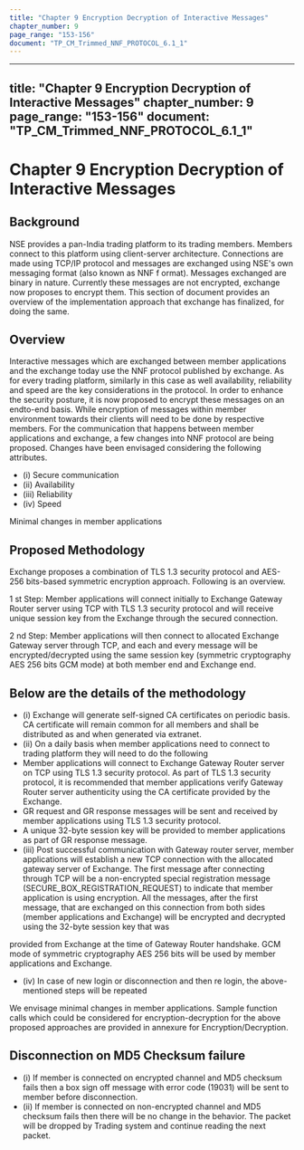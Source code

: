 ```yaml
---
title: "Chapter 9 Encryption Decryption of Interactive Messages"
chapter_number: 9
page_range: "153-156"
document: "TP_CM_Trimmed_NNF_PROTOCOL_6.1_1"
---
```


---
title: "Chapter 9 Encryption Decryption of Interactive Messages"
chapter_number: 9
page_range: "153-156"
document: "TP_CM_Trimmed_NNF_PROTOCOL_6.1_1"
---

# Chapter 9 Encryption Decryption of Interactive Messages


## Background

NSE provides a pan-India trading platform to its trading members. Members connect to this platform  using  client-server  architecture.  Connections  are  made  using  TCP/IP  protocol  and messages  are  exchanged  using  NSE's  own  messaging  format  (also  known  as  NNF  f ormat). Messages  exchanged  are  binary  in  nature.  Currently  these  messages  are  not  encrypted, exchange now proposes to encrypt them. This section of document provides an overview of the implementation approach that exchange has finalized, for doing the same.

## Overview

Interactive messages which are exchanged between member applications and the exchange today use the NNF protocol published by exchange. As for every trading platform, similarly in this case as well availability, reliability and speed are the key considerations in the protocol. In order to enhance the security posture, it is now proposed to encrypt these messages on an endto-end basis. While encryption of messages within member environment towards their clients will  need  to  be  done  by  respective  members. For the communication that happens between member  applications  and  exchange,  a  few  changes  into  NNF  protocol  are  being  proposed. Changes have been envisaged considering the following attributes.

- (i) Secure communication
- (ii) Availability
- (iii) Reliability
- (iv) Speed

Minimal changes in member applications

## Proposed Methodology

Exchange  proposes  a  combination  of  TLS  1.3  security  protocol  and  AES-256  bits-based symmetric encryption approach. Following is an overview.

1 st  Step: Member applications will connect initially to Exchange Gateway Router server using TCP  with  TLS  1.3  security  protocol  and  will  receive  unique  session  key  from  the  Exchange through the secured connection.

2 nd  Step: Member applications will then connect to allocated Exchange Gateway server through TCP,  and each  and  every  message  will  be  encrypted/decrypted  using  the  same  session key (symmetric cryptography AES 256 bits GCM mode) at both member end and Exchange end.

## Below are the details of the methodology

- (i) Exchange will generate self-signed CA certificates on periodic basis. CA certificate will remain common for all members and shall be distributed as and when generated via extranet.
- (ii) On a daily basis when member applications need to connect to trading platform they will need to do the following
- Member applications will connect to Exchange Gateway Router server on TCP using  TLS  1.3  security  protocol.  As  part  of  TLS  1.3  security  protocol,  it  is recommended that member applications verify Gateway Router server authenticity using the CA certificate provided by the Exchange.
- GR request  and  GR  response  messages  will  be  sent  and  received  by  member applications using TLS 1.3 security protocol.
- A unique 32-byte session key will be provided to member applications as part of GR response message.
- (iii) Post successful communication with Gateway router server, member applications will establish a new TCP connection with the allocated gateway server of Exchange. The  first  message  after  connecting  through  TCP  will  be  a  non-encrypted  special registration  message  (SECURE_BOX_REGISTRATION_REQUEST)  to  indicate  that member application is using encryption. All the messages, after the first message, that are exchanged on this connection from both sides (member applications and Exchange) will be encrypted and decrypted using the 32-byte session key that was

provided from Exchange at the time of Gateway Router handshake. GCM mode of symmetric  cryptography  AES  256  bits  will  be  used  by  member  applications  and Exchange.

- (iv) In case of new login or disconnection and then re login, the above-mentioned steps will be repeated

We envisage minimal changes in member applications. Sample function calls which could be considered for encryption-decryption for the above proposed approaches are provided in annexure for Encryption/Decryption.

## Disconnection on MD5 Checksum failure

- (i) If member is connected on encrypted channel and MD5 checksum fails then a box sign off message with error code (19031) will be sent to member before disconnection.
- (ii) If member is connected on non-encrypted channel and MD5 checksum fails then there will be no change in the behavior. The packet will be dropped by Trading system and continue reading the next packet.